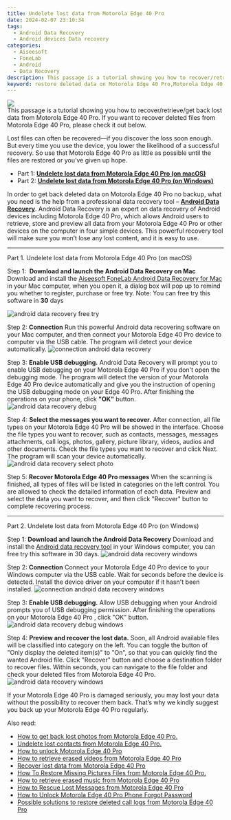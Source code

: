 ```yaml
---
title: Undelete lost data from Motorola Edge 40 Pro
date: 2024-02-07 23:10:34
tags: 
  - Android Data Recovery
  - Android devices Data recovery
categories: 
  - Aiseesoft
  - FoneLab
  - Android
  - Data Recovery
description: This passage is a tutorial showing you how to recover/retrieve/get back lost data from Motorola Edge 40 Pro. If you want to recover deleted files from Motorola Edge 40 Pro, please check it out below.
keyword: restore deleted data on Motorola Edge 40 Pro,Motorola Edge 40 Pro files disappear,retrieve deleted files Motorola Edge 40 Pro,Motorola Edge 40 Pro data retrieval,Motorola Edge 40 Pro data disappear,undelete data from Motorola Edge 40 Pro,how to retrieve data from Motorola Edge 40 Pro,how to recover data in Motorola Edge 40 Pro,how to recover data Motorola Edge 40 Pro,how to restore your files from Motorola Edge 40 Pro,how to get back deleted data Motorola Edge 40 Pro phone,how do i recover data on Motorola Edge 40 Pro
---
```


<img src="https://img0mobiles.techidaily.com/images/best-assets/devices/motorola/motorola-edge-40-pro/2.jpg" class="atpl-imgstyle"  />

<div class="atpl-content atpl-for-fonelab-android recover-data">

<div class="atpl-post-description-part-1">
This passage is a tutorial showing you how to recover/retrieve/get back lost data from Motorola Edge 40 Pro. If you want to recover deleted files from Motorola Edge 40 Pro, please check it out below.
</div>
<div class="atpl-post-device-model-description">

</div>




<div class="atpl-post-description-part-2">
<div class="tpl-content-sub-paragraph-normal">
  <p>
    Lost files can often be recovered—if you discover the loss soon enough. But every time you use the device, you lower the likelihood of a successful recovery. So use that Motorola Edge 40 Pro as little as possible until the files are restored or you’ve given up hope.
  </p>
</div>
</div>


<ul>
  <li>Part 1: <strong><a href="#p1">Undelete lost data from Motorola Edge 40 Pro (on macOS)</a></strong></li>
  <li>Part 2: <strong><a href="#p2">Undelete lost data from Motorola Edge 40 Pro (on Windows)</a></strong></li>
</ul>


<div class="atpl-post-description-part-3">
<div class="tpl-content-sub-paragraph-normal">
    <p>
        In order to get back deleted data on Motorola Edge 40 Pro no backup, what you need is the help from a professional data recovery tool – <a href="https://tools.techidaily.com/aiseesoft-android-data-recovery/" target="_blank" rel="noopener"><strong>Android Data Recovery</strong></a>. Android Data Recovery is an expert on data recovery of Android devices including Motorola Edge 40 Pro, which allows Android users to retrieve, store and preview all data from your Motorola Edge 40 Pro or other devices on the computer in four simple devices. This powerful recovery tool will make sure you won’t lose any lost content, and it is easy to use.
    </p>
</div>
</div>


<!-- Part 1 -->
<a id="p1" name="p1" ></a><hr>

<div>
  <span class="atpl-step-part-style">Part 1. Undelete lost data from Motorola Edge 40 Pro (on macOS)</span>
</div>  

<span class="atpl-stepstyle-a"><span>Step 1: </span></span> <strong>Download and launch the Android Data Recovery on Mac</strong>
Download and install the <a href="https://tools.techidaily.com/aiseesoft-android-data-recovery-for-mac/" target="_blank" rel="noopener">Aiseesoft FoneLab Android Data Recovery for Mac</a> in your Mac computer, when you open it, a dialog box will pop up to remind you whether to register, purchase or free try.
Note: You can free try this software in <strong>30</strong> days

<img src="https://tools.techidaily.com/images/apps/aiseesoft/android-data-recovery/mac-free-try.png" class="atpl-imgstyle" alt="android data recovery free try" />

<span class="atpl-stepstyle-a"><span>Step 2: </span></span> <strong>Connection</strong>
Run this powerful Android data recovering software on your Mac computer, and then connect your Motorola Edge 40 Pro device to computer via the USB cable. The program will detect your device automatically.
<img src="https://tools.techidaily.com/images/apps/aiseesoft/android-data-recovery/mac-connection-interface.jpg" class="atpl-imgstyle" alt="connection android data recovery" />

<span class="atpl-stepstyle-a"><span>Step 3: </span></span> <strong>Enable USB debugging.</strong>
Android Data Recovery will prompt you to enable USB debugging on your Motorola Edge 40 Pro  if you don't open the debugging mode. The program will detect the version of your Motorola Edge 40 Pro device automatically and give you the instruction of opening the USB debugging mode on your Edge 40 Pro. After finishing the operations on your phone, click <strong>"OK"</strong> button.
<img src="https://tools.techidaily.com/images/apps/aiseesoft/android-data-recovery/mac-android-usb-debug.jpg"  class="atpl-imgstyle" alt="android data recovery debug" />

<span class="atpl-stepstyle-a"><span>Step 4: </span></span> <strong>Select the messages you want to recover.</strong>
After connection, all file types on your Motorola Edge 40 Pro will be showed in the interface. Choose the file types you want to recover, such as contacts, messages, messages attachments, call logs, photos, gallery, picture library, videos, audios and other documents. Check the file types you want to recover and click Next. The program will scan your device automatically.
<img src="https://tools.techidaily.com/images/apps/aiseesoft/android-data-recovery/mac-choose-type-photos.jpg" class="atpl-imgstyle" alt="android data recovery select photo" />

<span class="atpl-stepstyle-a"><span>Step 5: </span></span> <strong>Recover Motorola Edge 40 Pro messages</strong>
When the scanning is finished, all types of files will be listed in categories on the left control. You are allowed to check the detailed information of each data. Preview and select the data you want to recover, and then click "Recover" button to complete recovering process.


<a id="p2" name="p2"></a><hr>

<!-- Part 2 -->
<div>
  <span class="atpl-step-part-style">Part 2. Undelete lost data from Motorola Edge 40 Pro (on Windows)</span>
</div>

<span class="atpl-stepstyle-a"><span>Step 1: </span></span> <strong>Download and launch the Android Data Recovery</strong>
Download and install the <a href="https://tools.techidaily.com/aiseesoft-android-data-recovery-for-win/" target="_blank" rel="noopener">Android data recovery tool</a> in your Windows computer, you can free try this software in 30 days.
<img src="https://tools.techidaily.com/images/apps/aiseesoft/android-data-recovery/win-start-interface.png"  class="atpl-imgstyle" alt="android data recovery windows" />

<span class="atpl-stepstyle-a"><span>Step 2: </span></span> <strong>Connection</strong>
Connect your Motorola Edge 40 Pro device to your Windows computer via the USB cable. Wait for seconds before the device is detected. Install the device driver on your computer if it hasn't been installed.
<img src="https://tools.techidaily.com/images/apps/aiseesoft/android-data-recovery/win-connection-interface.png" class="atpl-imgstyle" alt="connection android data recovery windows" />

<span class="atpl-stepstyle-a"><span>Step 3: </span></span> <strong>Enable USB debugging.</strong>
Allow USB debugging when your Android prompts you of USB debugging permission. After finishing the operations on your Motorola Edge 40 Pro , click "OK" button.
<img src="https://tools.techidaily.com/images/apps/aiseesoft/android-data-recovery/win-android-usb-debug.png" class="atpl-imgstyle" alt="android data recovery debug windows" />

<span class="atpl-stepstyle-a"><span>Step 4: </span></span> <strong>Preview and recover the lost data.</strong>
Soon, all Android available files will be classified into category on the left. You can toggle the button of "Only display the deleted item(s)" to "On", so that you can quickly find the wanted Android file. Click "Recover" button and choose a destination folder to recover files. Within seconds, you can navigate to the file folder and check your deleted files from Motorola Edge 40 Pro.
<img src="https://tools.techidaily.com/images/apps/aiseesoft/android-data-recovery/win-recover-photos.png" class="atpl-imgstyle" alt="android data recovery windows" />

<div class="atpl-post-description-part-4">
<div class="tpl-content-sub-paragraph-normal">
    <p>
        If your Motorola Edge 40 Pro is damaged seriously, you may lost your data without the possibility to recover them back. That’s why we kindly suggest you back up your Motorola Edge 40 Pro regularly.
    </p>
</div>
</div>


<ins class="adsbygoogle"
     style="display:block"
     data-ad-client="ca-pub-7571918770474297"
     data-ad-slot="8358498916"
     data-ad-format="auto"
     data-full-width-responsive="true"></ins>

<span class="atpl-alsoreadstyle">Also read:</span>
<div><ul>
<li><a href="/how-to-get-back-lost-photos-from-motorola-edge-40-pro-by-fonelab-android-recover-photos/" target="_blank" rel="noopener"><u>How to get back lost photos from Motorola Edge 40 Pro.</u></a></li>
<li><a href="/undelete-lost-contacts-from-motorola-edge-40-pro-by-fonelab-android-recover-contacts/" target="_blank" rel="noopener"><u>Undelete lost contacts from Motorola Edge 40 Pro.</u></a></li>
<li><a href="/how-to-unlock-motorola-edge-40-pro-by-drfone-android-unlock-android-unlock/" target="_blank" rel="noopener"><u>How to unlock Motorola Edge 40 Pro</u></a></li>
<li><a href="/how-to-retrieve-erased-videos-from-motorola-edge-40-pro-by-fonelab-android-recover-video/" target="_blank" rel="noopener"><u>How to retrieve erased videos from Motorola Edge 40 Pro</u></a></li>
<li><a href="/recover-lost-data-from-motorola-edge-40-pro-by-fonelab-android-recover-data/" target="_blank" rel="noopener"><u>Recover lost data from Motorola Edge 40 Pro</u></a></li>
<li><a href="/how-to-restore-missing-pictures-files-from-motorola-edge-40-pro-by-fonelab-android-recover-pictures/" target="_blank" rel="noopener"><u>How To  Restore Missing Pictures Files from Motorola Edge 40 Pro.</u></a></li>
<li><a href="/how-to-retrieve-erased-music-from-motorola-edge-40-pro-by-fonelab-android-recover-music/" target="_blank" rel="noopener"><u>How to retrieve erased music from Motorola Edge 40 Pro</u></a></li>
<li><a href="/how-to-rescue-lost-messages-from-motorola-edge-40-pro-by-fonelab-android-recover-messages/" target="_blank" rel="noopener"><u>How to Rescue Lost Messages from Motorola Edge 40 Pro</u></a></li>
<li><a href="/how-to-unlock-motorola-edge-40-pro-phone-forgot-password-by-drfone-android-unlock-android-unlock/" target="_blank" rel="noopener"><u>How to Unlock Motorola Edge 40 Pro Phone Forgot Password</u></a></li>
<li><a href="/possible-solutions-to-restore-deleted-call-logs-from-motorola-edge-40-pro-by-fonelab-android-recover-call-logs/" target="_blank" rel="noopener"><u>Possible solutions to restore deleted call logs from Motorola Edge 40 Pro</u></a></li>
</ul></div>

</div>
